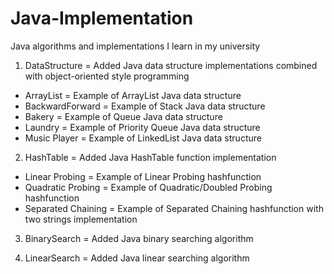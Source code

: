 # Java-Implementation
Java algorithms and implementations I learn in my university

1. DataStructure = Added Java data structure implementations combined with object-oriented style programming
- ArrayList = Example of ArrayList Java data structure
- BackwardForward = Example of Stack Java data structure
- Bakery = Example of Queue Java data structure
- Laundry = Example of Priority Queue Java data structure
- Music Player = Example of LinkedList Java data structure

2. HashTable = Added Java HashTable function implementation
- Linear Probing = Example of Linear Probing hashfunction
- Quadratic Probing = Example of Quadratic/Doubled Probing hashfunction
- Separated Chaining = Example of Separated Chaining hashfunction with two strings implementation

3. BinarySearch = Added Java binary searching algorithm

4. LinearSearch = Added Java linear searching algorithm
